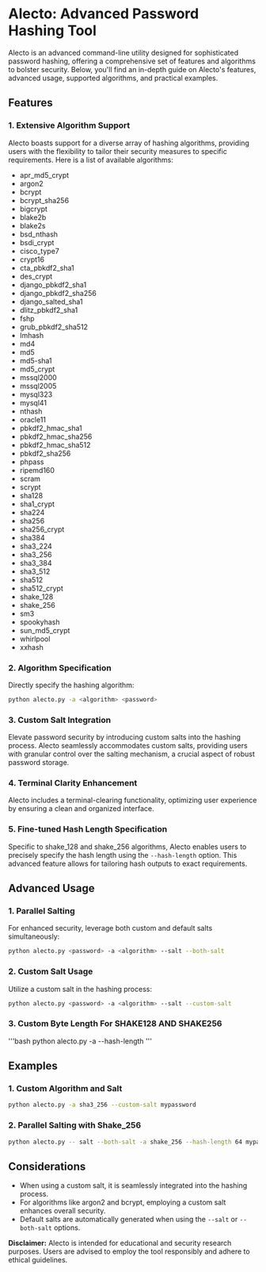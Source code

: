 # Alecto: Advanced Password Hashing Tool

Alecto is an advanced command-line utility designed for sophisticated password hashing, offering a comprehensive set of features and algorithms to bolster security. Below, you'll find an in-depth guide on Alecto's features, advanced usage, supported algorithms, and practical examples.

## Features

### 1. **Extensive Algorithm Support**

Alecto boasts support for a diverse array of hashing algorithms, providing users with the flexibility to tailor their security measures to specific requirements. Here is a list of available algorithms:

- apr_md5_crypt
- argon2
- bcrypt
- bcrypt_sha256
- bigcrypt
- blake2b
- blake2s
- bsd_nthash
- bsdi_crypt
- cisco_type7
- crypt16
- cta_pbkdf2_sha1
- des_crypt
- django_pbkdf2_sha1
- django_pbkdf2_sha256
- django_salted_sha1
- dlitz_pbkdf2_sha1
- fshp
- grub_pbkdf2_sha512
- lmhash
- md4
- md5
- md5-sha1
- md5_crypt
- mssql2000
- mssql2005
- mysql323
- mysql41
- nthash
- oracle11
- pbkdf2_hmac_sha1
- pbkdf2_hmac_sha256
- pbkdf2_hmac_sha512
- pbkdf2_sha256
- phpass
- ripemd160
- scram
- scrypt
- sha128
- sha1_crypt
- sha224
- sha256
- sha256_crypt
- sha384
- sha3_224
- sha3_256
- sha3_384
- sha3_512
- sha512
- sha512_crypt
- shake_128
- shake_256
- sm3
- spookyhash
- sun_md5_crypt
- whirlpool
- xxhash

### 2. **Algorithm Specification**

Directly specify the hashing algorithm:

```bash
python alecto.py -a <algorithm> <password>
```

### 3. **Custom Salt Integration**

Elevate password security by introducing custom salts into the hashing process. Alecto seamlessly accommodates custom salts, providing users with granular control over the salting mechanism, a crucial aspect of robust password storage.

### 4. **Terminal Clarity Enhancement**

Alecto includes a terminal-clearing functionality, optimizing user experience by ensuring a clean and organized interface.

### 5. **Fine-tuned Hash Length Specification**

Specific to shake_128 and shake_256 algorithms, Alecto enables users to precisely specify the hash length using the `--hash-length` option. This advanced feature allows for tailoring hash outputs to exact requirements.

## Advanced Usage

### 1. **Parallel Salting**

For enhanced security, leverage both custom and default salts simultaneously:

```bash
python alecto.py <password> -a <algorithm> --salt --both-salt
```

### 2. **Custom Salt Usage**

Utilize a custom salt in the hashing process:

```bash
python alecto.py <password> -a <algorithm> --salt --custom-salt
```

### 3. **Custom Byte Length For SHAKE128 AND SHAKE256**

'''bash
python alecto.py <password> -a <shake128 or shake256> --hash-length <length>
'''
## Examples

### 1. **Custom Algorithm and Salt**

```bash
python alecto.py -a sha3_256 --custom-salt mypassword
```

### 2. **Parallel Salting with Shake_256**

```bash
python alecto.py -- salt --both-salt -a shake_256 --hash-length 64 mypassword
```
## Considerations

- When using a custom salt, it is seamlessly integrated into the hashing process.
- For algorithms like argon2 and bcrypt, employing a custom salt enhances overall security.
- Default salts are automatically generated when using the `--salt` or `--both-salt` options.

**Disclaimer:** Alecto is intended for educational and security research purposes. Users are advised to employ the tool responsibly and adhere to ethical guidelines.
